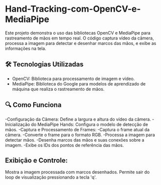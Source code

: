 # Hand-Tracking-com-OpenCV-e-MediaPipe
Este projeto demonstra o uso das bibliotecas OpenCV e MediaPipe para rastreamento de mãos em tempo real. O código captura vídeo da câmera, processa a imagem para detectar e desenhar marcos das mãos, e exibe as informações na tela.



🛠️ Tecnologias Utilizadas
-
- OpenCV: Biblioteca para processamento de imagem e vídeo.
- MediaPipe: Biblioteca do Google para modelos de aprendizado de máquina que realiza o rastreamento de mãos.

🔍 Como Funciona
-
-Configuração da Câmera: Define a largura e altura do vídeo da câmera.
-Inicialização do MediaPipe Hands: Configura o modelo de detecção de mãos.
-Captura e Processamento de Frames:
-Captura o frame atual da câmera.
-Converte o frame para o formato RGB.
-Processa a imagem para detectar mãos.
-Desenha marcos das mãos e suas conexões sobre a imagem.
-Exibe os IDs dos pontos de referência das mãos.

Exibição e Controle:
- 
  Mostra a imagem processada com marcos desenhados.
  Permite sair do loop de visualização pressionando a tecla 'q'.

